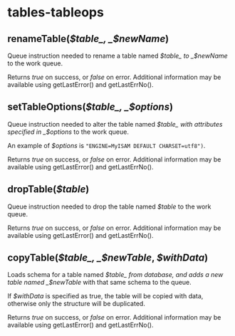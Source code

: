 # tables-tableops

## renameTable\(_$table_, _$newName_\)

Queue instruction needed to rename a table named _$table_ to _$newName_ to the work queue.

Returns _true_ on success, or _false_ on error. Additional information may be available using getLastError\(\) and getLastErrNo\(\).

## setTableOptions\(_$table_, _$options_\)

Queue instruction needed to alter the table named _$table_ with attributes specified in _$options_ to the work queue.

An example of _$options_ is `"ENGINE=MyISAM DEFAULT CHARSET=utf8")`.

Returns _true_ on success, or _false_ on error. Additional information may be available using getLastError\(\) and getLastErrNo\(\).

## dropTable\(_$table_\)

Queue instruction needed to drop the table named _$table_ to the work queue.

Returns _true_ on success, or _false_ on error. Additional information may be available using getLastError\(\) and getLastErrNo\(\).

## copyTable\(_$table_, _$newTable_, _$withData_\)

Loads schema for a table named _$table_ from database, and adds a new table named _$newTable_ with that same schema to the queue.

If _$withData_ is specified as true, the table will be copied with data, otherwise only the structure will be duplicated.

Returns _true_ on success, or _false_ on error. Additional information may be available using getLastError\(\) and getLastErrNo\(\).

